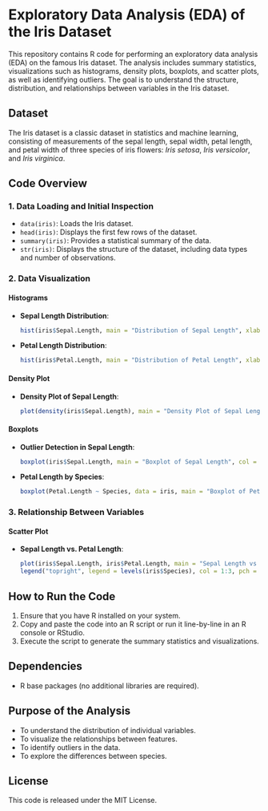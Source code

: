 
# Exploratory Data Analysis (EDA) of the Iris Dataset

This repository contains R code for performing an exploratory data analysis (EDA) on the famous Iris dataset. The analysis includes summary statistics, visualizations such as histograms, density plots, boxplots, and scatter plots, as well as identifying outliers. The goal is to understand the structure, distribution, and relationships between variables in the Iris dataset.

## Dataset

The Iris dataset is a classic dataset in statistics and machine learning, consisting of measurements of the sepal length, sepal width, petal length, and petal width of three species of iris flowers: *Iris setosa*, *Iris versicolor*, and *Iris virginica*.

## Code Overview

### 1. Data Loading and Initial Inspection
- `data(iris)`: Loads the Iris dataset.
- `head(iris)`: Displays the first few rows of the dataset.
- `summary(iris)`: Provides a statistical summary of the data.
- `str(iris)`: Displays the structure of the dataset, including data types and number of observations.

### 2. Data Visualization

#### Histograms
- **Sepal Length Distribution**: 
  ```R
  hist(iris$Sepal.Length, main = "Distribution of Sepal Length", xlab = "Sepal Length", col = "lightblue")
  ```
- **Petal Length Distribution**: 
  ```R
  hist(iris$Petal.Length, main = "Distribution of Petal Length", xlab = "Petal Length", col = "lightgreen")
  ```

#### Density Plot
- **Density Plot of Sepal Length**: 
  ```R
  plot(density(iris$Sepal.Length), main = "Density Plot of Sepal Length", xlab = "Sepal Length", col = "red")
  ```

#### Boxplots
- **Outlier Detection in Sepal Length**: 
  ```R
  boxplot(iris$Sepal.Length, main = "Boxplot of Sepal Length", col = "lightblue", horizontal = TRUE)
  ```
- **Petal Length by Species**: 
  ```R
  boxplot(Petal.Length ~ Species, data = iris, main = "Boxplot of Petal Length by Species", col = c("lightblue", "lightgreen", "lightpink"))
  ```

### 3. Relationship Between Variables

#### Scatter Plot
- **Sepal Length vs. Petal Length**: 
  ```R
  plot(iris$Sepal.Length, iris$Petal.Length, main = "Sepal Length vs Petal Length", xlab = "Sepal Length", ylab = "Petal Length", col = iris$Species)
  legend("topright", legend = levels(iris$Species), col = 1:3, pch = 1)
  ```

## How to Run the Code

1. Ensure that you have R installed on your system.
2. Copy and paste the code into an R script or run it line-by-line in an R console or RStudio.
3. Execute the script to generate the summary statistics and visualizations.

## Dependencies

- R base packages (no additional libraries are required).

## Purpose of the Analysis

- To understand the distribution of individual variables.
- To visualize the relationships between features.
- To identify outliers in the data.
- To explore the differences between species.

## License

This code is released under the MIT License.
